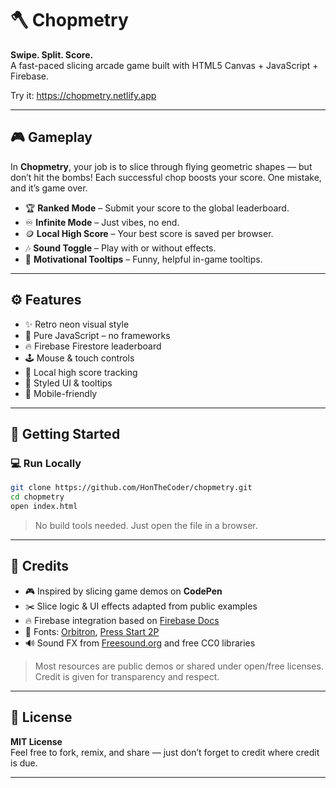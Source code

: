 # 🪓 Chopmetry

**Swipe. Split. Score.**  
A fast-paced slicing arcade game built with HTML5 Canvas + JavaScript + Firebase.

Try it: https://chopmetry.netlify.app

---

## 🎮 Gameplay

In **Chopmetry**, your job is to slice through flying geometric shapes — but don’t hit the bombs! Each successful chop boosts your score. One mistake, and it’s game over.

- 🏆 **Ranked Mode** – Submit your score to the global leaderboard.
- ♾️ **Infinite Mode** – Just vibes, no end.
- 🪙 **Local High Score** – Your best score is saved per browser.
- 🎶 **Sound Toggle** – Play with or without effects.
- 💬 **Motivational Tooltips** – Funny, helpful in-game tooltips.

---

## ⚙️ Features

- ✨ Retro neon visual style
- 🧠 Pure JavaScript – no frameworks
- 🔥 Firebase Firestore leaderboard
- 🕹️ Mouse & touch controls
- 💾 Local high score tracking
- 🎨 Styled UI & tooltips
- 📱 Mobile-friendly

---

## 🚀 Getting Started

### 💻 Run Locally

```bash
git clone https://github.com/HonTheCoder/chopmetry.git
cd chopmetry
open index.html
```

> No build tools needed. Just open the file in a browser.

---

## 🙏 Credits

- 🎮 Inspired by slicing game demos on **CodePen**
- ✂️ Slice logic & UI effects adapted from public examples
- 🔥 Firebase integration based on [Firebase Docs](https://firebase.google.com/docs)
- 🧠 Fonts: [Orbitron](https://fonts.google.com/specimen/Orbitron), [Press Start 2P](https://fonts.google.com/specimen/Press+Start+2P)
- 🔊 Sound FX from [Freesound.org](https://freesound.org) and free CC0 libraries

> Most resources are public demos or shared under open/free licenses. Credit is given for transparency and respect.

---

## 📜 License

**MIT License**  
Feel free to fork, remix, and share — just don’t forget to credit where credit is due.

---
